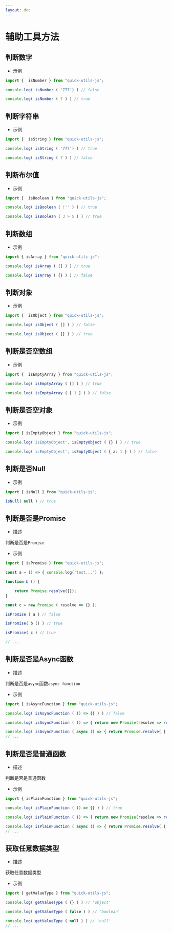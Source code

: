 ```yaml
---
layout: doc
---
```

# 辅助工具方法

## 判断数字

- 示例
```ts
import {  isNumber } from "quick-utils-js";

console.log( isNumber ( '777') ) // false 

console.log( isNumber ( 7 ) ) // true
```

## 判断字符串

- 示例
```ts
import {  isString } from "quick-utils-js";

console.log( isString ( '777') ) // true 

console.log( isString ( 7 ) ) // false
```

## 判断布尔值

- 示例
```ts
import {  isBoolean } from "quick-utils-js";

console.log( isBoolean ( !'' ) ) // true 

console.log( isBoolean ( 3 > 5 ) ) // true
```

## 判断数组

- 示例
```ts
import { isArray } from "quick-utils-js";

console.log( isArray ( [] ) ) // true 

console.log( isArray ( {} ) ) // false
```

## 判断对象

- 示例
```ts
import {  isObject } from "quick-utils-js";

console.log( isObject ( [] ) ) // false 

console.log( isObject ( {} ) ) // true
```

## 判断是否空数组

- 示例
```ts
import {  isEmptyArray } from "quick-utils-js";

console.log( isEmptyArray ( [] ) ) // true 

console.log( isEmptyArray ( [ 1 ] ) ) // false
```
## 判断是否空对象

- 示例
```ts
import { isEmptyObject } from "quick-utils-js";

console.log('isEmptyObject', isEmptyObject ( {} ) ) // true 

console.log('isEmptyObject', isEmptyObject ( { a: 1 } ) ) // false
```

## 判断是否Null

- 示例
```ts
import { isNull } from "quick-utils-js";

isNull( null ) // true
```


## 判断是否是Promise

- 描述

判断是否是`Promise`

- 示例
```ts
import { isPromise } from "quick-utils-js";

const a = () => { console.log('test...') };

function b () {

    return Promise.resolve({});
}

const c = new Promise ( resolve => {} );

isPromise ( a ) // false

isPromise( b () ) // true

isPromise( c ) // true

// ...
```

## 判断是否是Async函数

- 描述

判断是否是`async`函数`async function`

- 示例
```ts
import { isAsyncFunction } from "quick-utils-js";

console.log( isAsyncFunction ( () => {} ) ) // false

console.log( isAsyncFunction ( () => { return new Promise(resolve => resolve({}) )} ) ) // false

console.log( isAsyncFunction ( async () => { return Promise.resolve( { } ) } ) ) // true
// ...
```

## 判断是否是普通函数

- 描述

判断是否是普通函数

- 示例
```ts
import { isPlainFunction } from "quick-utils-js";

console.log( isPlainFunction ( () => {} ) ) // true

console.log( isPlainFunction ( () => { return new Promise(resolve => resolve({}) )} ) ) // true

console.log( isPlainFunction ( async () => { return Promise.resolve( { } ) } ) ) // false
// ...
```

## 获取任意数据类型

- 描述

获取任意数据类型

- 示例
```ts
import { getValueType } from "quick-utils-js";

console.log( getValueType ( {} ) ) // 'object'

console.log( getValueType ( false ) ) // 'boolean'

console.log( getValueType ( null ) ) // 'null'
// ...
```
